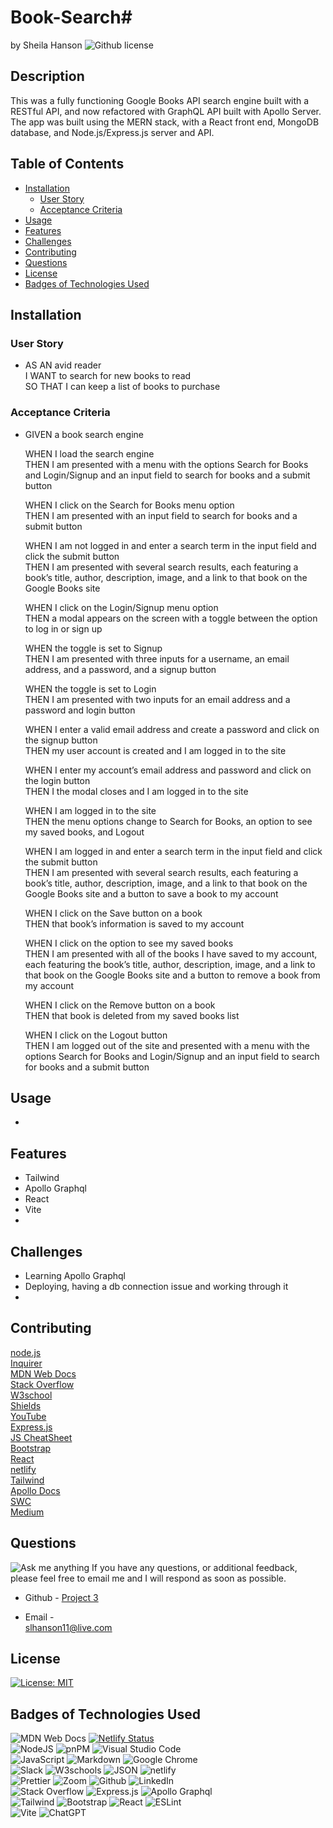 # Book-Search#<!-- omit from toc -->
by Sheila Hanson  ![Github license](https://img.shields.io/badge/license-MIT-blue.svg)  

## Description <!-- omit from toc -->
 This was a fully functioning Google Books API search engine built with a RESTful API, and now refactored with GraphQL API built with Apollo Server. The app was built using the MERN stack, with a React front end, MongoDB database, and Node.js/Express.js server and API.  

## Table of Contents <!-- omit from toc -->
  
- [Installation](#installation)
  - [User Story](#user-story)
  - [Acceptance Criteria](#acceptance-criteria)
- [Usage](#usage)
- [Features](#features)
- [Challenges](#challenges)
- [Contributing](#contributing)
- [Questions](#questions)
- [License](#license)
- [Badges of Technologies Used](#badges-of-technologies-used)
    

## Installation  

  
### User Story  
* AS AN avid reader  
    I WANT to search for new books to read  
    SO THAT I can keep a list of books to purchase  
### Acceptance Criteria  
* GIVEN a book search engine  
  
    WHEN I load the search engine  
    THEN I am presented with a menu with the options Search for Books and Login/Signup and an input field to search for books and a submit button  

    WHEN I click on the Search for Books menu option  
    THEN I am presented with an input field to search for books and a submit button  

    WHEN I am not logged in and enter a search term in the input field and click the submit button  
    THEN I am presented with several search results, each featuring a book’s title, author, description, image, and a link to that book on the Google Books site  

    WHEN I click on the Login/Signup menu option  
    THEN a modal appears on the screen with a toggle between the option to log in or sign up  

    WHEN the toggle is set to Signup  
    THEN I am presented with three inputs for a username, an email address, and a password, and a signup button  
    
    WHEN the toggle is set to Login  
    THEN I am presented with two inputs for an email address and a password and login button  

    WHEN I enter a valid email address and create a password and click on the signup button  
    THEN my user account is created and I am logged in to the site  

    WHEN I enter my account’s email address and password and click on the login button  
    THEN I the modal closes and I am logged in to the site  

    WHEN I am logged in to the site  
    THEN the menu options change to Search for Books, an option to see my saved books, and Logout  

    WHEN I am logged in and enter a search term in the input field and click the submit button  
    THEN I am presented with several search results, each featuring a book’s title, author, description, image, and a link to that book on the Google Books site and a button to save a book to my account  

    WHEN I click on the Save button on a book  
    THEN that book’s information is saved to my account  

    WHEN I click on the option to see my saved books  
    THEN I am presented with all of the books I have saved to my account, each featuring the book’s title, author, description, image, and a link to that book on the Google Books site and a button to remove a book from my account  

    WHEN I click on the Remove button on a book  
    THEN that book is deleted from my saved books list  

    WHEN I click on the Logout button  
    THEN I am logged out of the site and presented with a menu with the options Search for Books and Login/Signup and an input field to search for books and a submit button  
      
## Usage  
  -    
  
## Features  
- Tailwind  
- Apollo Graphql  
- React  
- Vite  
- 
## Challenges  
- Learning Apollo Graphql
- Deploying, having a db connection issue and working through it
- 


## Contributing
[node.js](https://nodejs.org/en)  
[Inquirer](https://www.npmjs.com/package/inquirer/v/8.2.4)  
[MDN Web Docs](https://developer.mozilla.org/en-US/docs/Web)   
[Stack Overflow](https://stackoverflow.com/?newreg=67d94556b887449fa2885dadf54a5439)  
[W3school](https://www.w3schools.com/)  
[Shields](https://shields.io/)  
[YouTube](https://youtube.com)  
[Express.js](https://expressjs.com/)  
[JS CheatSheet](https://htmlcheatsheet.com/js/)  
[Bootstrap](https://getbootstrap.com/)  
[React](https://react.dev/)  
[netlify](https://www.netlify.com/)  
[Tailwind](https://tailwindcss.com/)  
[Apollo Docs](https://www.apollographql.com/docs/apollo-server/)  
[SWC](https://swc.rs/)  
[Medium](https://cortezd334.medium.com/add-a-pdf-to-your-react-app-in-3-easy-steps-4a1d2cbf0ec9)  


## Questions
![Ask me anything](https://img.shields.io/badge/Ask%20me-anything-1abc9c.svg)
If you have any questions, or additional feedback, please feel free to email me and I will respond as soon as possible.
    
* Github -
[Project 3](https://github.com/Sheila-Ha/Book-Search)  

* Email -  
slhanson11@live.com 


## License 

[![License: MIT](https://img.shields.io/badge/License-MIT-yellow.svg)](https://opensource.org/licenses/MIT)



## Badges of Technologies Used
![MDN Web Docs](https://img.shields.io/badge/MDN_Web_Docs-black?style=for-the-badge&logo=mdnwebdocs&logoColor=white)  [![Netlify Status](https://api.netlify.com/api/v1/badges/41e3d7a9-2b97-4512-accf-95ec4dcd5b38/deploy-status)](https://app.netlify.com/sites/sheila-hanson-portfolio/deploys)    
![NodeJS](https://img.shields.io/badge/node.js-6DA55F?style=for-the-badge&logo=node.js&logoColor=white)  ![pnPM](https://img.shields.io/badge/pnpm-yellow?style=for-the-badge&logo=pnpm&logoColor=white)  ![Visual Studio Code](https://img.shields.io/badge/Visual%20Studio%20Code-0078d7.svg?style=for-the-badge&logo=visual-studio-code&logoColor=white)  
![JavaScript](https://img.shields.io/badge/javascript-%23323330.svg?style=for-the-badge&logo=javascript&logoColor=%23F7DF1E)  ![Markdown](https://img.shields.io/badge/markdown-%23000000.svg?style=for-the-badge&logo=markdown&logoColor=white)   ![Google Chrome](https://img.shields.io/badge/Google_chrome-4285F4?style=for-the-badge&logo=Google-chrome&logoColor=white)    
![Slack](https://img.shields.io/badge/Slack-4A154B?style=for-the-badge&logo=slack&logoColor=white)  ![W3schools](https://img.shields.io/badge/W3Schools-04AA6D?style=for-the-badge&logo=W3Schools&logoColor=white) ![JSON](https://img.shields.io/badge/json-5E5C5C?style=for-the-badge&logo=json&logoColor=red)  ![netlify](https://img.shields.io/badge/Netlify-00C7B7?style=for-the-badge&logo=netlify&logoColor=white)  
![Prettier](https://img.shields.io/badge/prettier-1A2C34?style=for-the-badge&logo=prettier&logoColor=F7BA3E) ![Zoom](https://img.shields.io/badge/Zoom-2D8CFF?style=for-the-badge&logo=zoom&logoColor=white) ![Github](https://img.shields.io/badge/GitHub-100000?style=for-the-badge&logo=github&logoColor=white)  ![LinkedIn](https://img.shields.io/badge/linkedin-%230077B5.svg?logo=linkedin&logoColor=white)  
![Stack Overflow](https://img.shields.io/badge/Stack_Overflow-FE7A16?style=for-the-badge&logo=stack-overflow&logoColor=white)  ![Express.js](https://img.shields.io/badge/express.js-%23404d59.svg?logo=express&logoColor=%2361DAFB)  ![Apollo Graphql](https://img.shields.io/badge/Apollo%20GraphQL-311C87?&style=for-the-badge&logo=Apollo%20GraphQL&logoColor=white)  
![Tailwind](https://img.shields.io/badge/Tailwind_CSS-38B2AC?style=for-the-badge&logo=tailwind-css&logoColor=white)  ![Bootstrap](https://img.shields.io/badge/bootstrap-%23563D7C.svg?logo=bootstrap&logoColor=white)  ![React](https://img.shields.io/badge/React-20232A?style=for-the-badge&logo=react&logoColor=61DAFB)  ![ESLint](https://img.shields.io/badge/ESLint-4B3263?logo=eslint&logoColor=white)  
![Vite](https://img.shields.io/badge/Vite-B73BFE?style=for-the-badge&logo=vite&logoColor=FFD62E)  ![ChatGPT](https://img.shields.io/badge/ChatGPT-74aa9c?style=for-the-badge&logo=openai&logoColor=white)   
